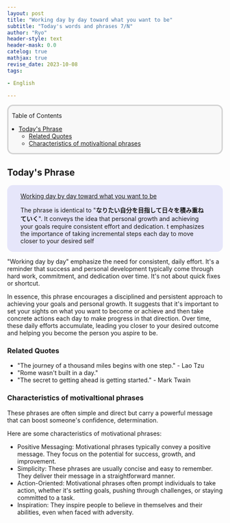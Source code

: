 ```yaml
---
layout: post
title: "Working day by day toward what you want to be"
subtitle: "Today's words and phrases 7/N"
author: "Ryo"
header-style: text
header-mask: 0.0
catelog: true
mathjax: true
revise_date: 2023-10-08
tags:

- English

---
```



<div style='border-radius: 1em; border-style:solid; border-color:#D3D3D3; background-color:#F8F8F8'>

<p class="h4">&nbsp;&nbsp;Table of Contents</p>

<!-- START doctoc generated TOC please keep comment here to allow auto update -->
<!-- DON'T EDIT THIS SECTION, INSTEAD RE-RUN doctoc TO UPDATE -->

- [Today's Phrase](#todays-phrase)
  - [Related Quotes](#related-quotes)
  - [Characteristics of motivaltional phrases](#characteristics-of-motivaltional-phrases)

<!-- END doctoc generated TOC please keep comment here to allow auto update -->


</div>

## Today's Phrase

<div style='padding-left: 2em; padding-right: 2em; border-radius: 1em; border-style:solid; border-color:#e6e6fa; background-color:#e6e6fa'>
<p class="h4"><ins>Working day by day toward what you want to be</ins></p>

The phrase is identical to "**なりたい自分を目指して日々を積み重ねていく**". It conveys 
the idea that personal growth and achieving your goals require 
consistent effort and dedication. t emphasizes the importance of taking incremental 
steps each day to move closer to your desired self 

</div>

"Working day by day" emphasize the need for consistent, daily effort.
It's a reminder that success and personal development typically come through hard work, 
commitment, and dedication over time. It's not about quick fixes or shortcut.

In essence, this phrase encourages a disciplined and persistent approach to achieving 
your goals and personal growth. It suggests that it's important to set your sights 
on what you want to become or achieve and then take concrete actions each day to 
make progress in that direction. Over time, these daily efforts accumulate, 
leading you closer to your desired outcome and helping you become the person you aspire to be. 

### Related Quotes

- "The journey of a thousand miles begins with one step." - Lao Tzu
- "Rome wasn't built in a day."
- "The secret to getting ahead is getting started." - Mark Twain


### Characteristics of motivaltional phrases

These phrases are often simple and direct but carry a powerful message 
that can boost someone's confidence, determination.

Here are some characteristics of motivational phrases:

- Positive Messaging: Motivational phrases typically convey a positive message. They focus on the potential for success, growth, and improvement.
- Simplicity: These phrases are usually concise and easy to remember. They deliver their message in a straightforward manner.
- Action-Oriented: Motivational phrases often prompt individuals to take action, whether it's setting goals, pushing through challenges, or staying committed to a task.
- Inspiration: They inspire people to believe in themselves and their abilities, even when faced with adversity.
